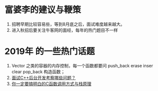 # 富婆李的建议与鞭策
1. 招聘早期比较容易些，等到8月底之后，面试难度越来越大。
2. 进入秋招后要关注牛客网的面经，每年的热门题目不一样

# 2019年 的一些热门话题
1. Vector 之类的容器的内存控制，每一个函数都要问 push_back erase  inser clear pop_back 构造函数；
2. [面试C++后台开发考察哪些问题？](https://blog.csdn.net/analogous_love/article/details/84207246)
3. [你一定要搞明白的C函数调用方式与栈原理](https://mp.weixin.qq.com/s?__biz=MzU2MTkwMTE4Nw==&mid=2247486799&amp;idx=1&amp;sn=dcf7602b48a383d2d5cafcd6688d0445&source=41#wechat_redirect)